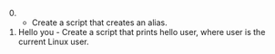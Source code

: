 0. - Create a script that creates an alias.
1. Hello you - Create a script that prints hello user, where user is the current Linux user.

